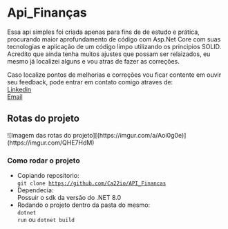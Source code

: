 <h1><bold>Api_Finanças</bold></h1>

<p>
  Essa api simples foi criada apenas para fins de de estudo e prática, procurando maior aprofundamento de código com Asp.Net Core com suas tecnologias e aplicação de um código limpo utilizando os principios SOLID.<br>
  Acredito que ainda tenha muitos ajustes que possam ser relaizados, eu mesmo já localizei alguns e vou atras de fazer as correções.
</p>
<p>
  Caso localize pontos de melhorias e correções vou ficar contente em ouvir seu feedback, pode entrar em contato comigo atraves de:<br>
  <a href="https://www.linkedin.com/in/cassio-bindaco" target="_blank" rel="noopener noreferrer">Linkedin</a> <br>
  <a href="mailto:bindaco77@gmail.com?subject=FeedBack%20de%20OAPI_Finanças" target="_blank" rel="noopener noreferrer">Email</a>
</p>

<h2>Rotas do projeto</h2>
![Imagem das rotas do projeto][(https://imgur.com/a/Aoi0g0e)](https://imgur.com/QHE7HdM)

<h3>Como rodar o projeto</h3>

- Copiando repositorio:<br>
  <code>git clone https://github.com/Ca22io/API_Financas</code>
  <br>
- Dependecia:<br>
  Possuir o sdk da versão do .NET 8.0
  <br>
- Rodando o projeto dentro da pasta do mesmo:<br>
  <code>dotnet run</code> ou <code>dotnet build</code>
